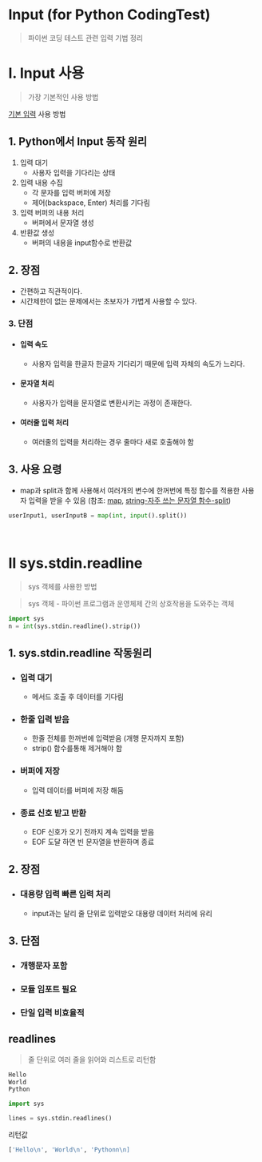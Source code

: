 # Input (for Python CodingTest)
> 파이썬 코딩 테스트 관련 입력 기법 정리

# I. Input 사용
> 가장 기본적인 사용 방법

[기본 입력](../../../Bassic-Programming-Syntaxes/Python/Input-Output.md) 사용 방법

## 1. Python에서 Input 동작 원리
1. 입력 대기
    - 사용자 입력을 기다리는 상태
2. 입력 내용 수집
    - 각 문자를 입력 버퍼에 저장
    - 제어(backspace, Enter) 처리를 기다림
3. 입력 버퍼의 내용 처리
    - 버퍼에서 문자열 생성
4. 반환값 생성
    - 버퍼의 내용을 input함수로 반환값

## 2. 장점
- 간편하고 직관적이다.
- 시간제한이 없는 문제에서는 초보자가 가볍게 사용할 수 있다.
### 3. 단점
- #### 입력 속도 
    - 사용자 입력을 한글자 한글자 기다리기 때문에 입력 자체의 속도가 느리다.
- #### 문자열 처리 
    - 사용자가 입력을 문자열로 변환시키는 과정이 존재한다.
- #### 여러줄 입력 처리 
    - 여러줄의 입력을 처리하는 경우 줄마다 새로 호출해야 함

##  3. 사용 요령
- map과 split과 함께 사용해서 여러개의 변수에 한꺼번에 특정 함수를 적용한 사용자 입력을 받을 수 있음
(참조: [map](), [string-자주 쓰는 문자열 함수-split](../../../Bassic-Programming-Syntaxes/Python/Data-Type/String.md))
```Python
userInput1, userInputB = map(int, input().split()) 
```

<br>

# II sys.stdin.readline
> sys 객체를 사용한 방법

> sys 객체 - 파이썬 프로그램과 운영체제 간의 상호작용을 도와주는 객체

```python
import sys
n = int(sys.stdin.readline().strip())
```

## 1. sys.stdin.readline 작동원리
- ### 입력 대기
    - 메서드 호출 후 데이터를 기다림
- ### 한줄 입력 받음
    - 한줄 전체를 한꺼번에 입력받음 (개행 문자까지 포함)
    - strip() 함수를통해 제거해야 함
- ### 버퍼에 저장 
    - 입력 데이터를 버퍼에 저장 해둠

- ### 종료 신호 받고 반환
    - EOF 신호가 오기 전까지 계속 입력을 받음
    - EOF 도달 하면 빈 문자열을 반환하며 종료

## 2. 장점 
- ### 대용량 입력 빠른 입력 처리
    - input과는 달리 줄 단위로 입력받오 대용량 데이터 처리에 유리

## 3. 단점
- ### 개행문자 포함
- ### 모듈 임포트 필요
- ### 단일 입력 비효율적



## readlines
> 줄 단위로 여러 줄을 읽어와 리스트로 리턴함

```python
Hello
World
Python
```

```python
import sys

lines = sys.stdin.readlines()
```
리턴값
```python
['Hello\n', 'World\n', 'Pythonn\n]
```

